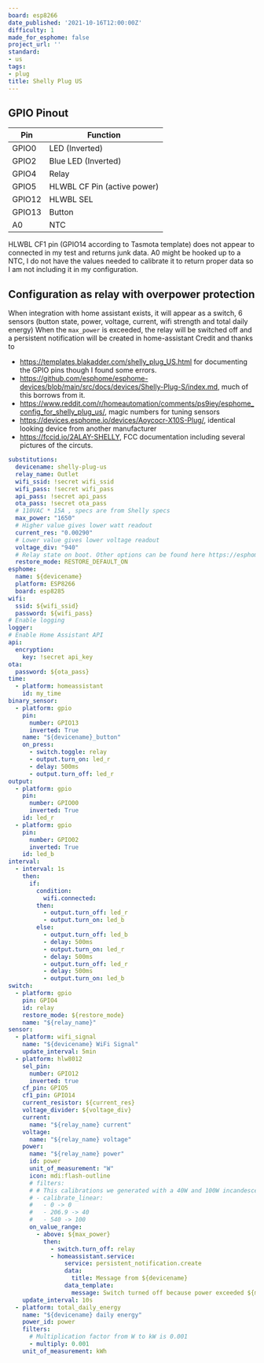 ```yaml
---
board: esp8266
date_published: '2021-10-16T12:00:00Z'
difficulty: 1
made_for_esphome: false
project_url: ''
standard:
- us
tags:
- plug
title: Shelly Plug US
---
```


## GPIO Pinout

| Pin    | Function                    |
| ------ | --------------------------- |
| GPIO0  | LED (Inverted)              |
| GPIO2  | Blue LED (Inverted)         |
| GPIO4  | Relay                       |
| GPIO5  | HLWBL CF Pin (active power) |
| GPIO12 | HLWBL SEL                   |
| GPIO13 | Button                      |
| A0     | NTC                         |
HLWBL CF1 pin (GPIO14 according to Tasmota template) does not appear to connected in my test and returns junk data.
A0 might be hooked up to a NTC, I do not have the values needed to calibrate it to return proper data so I am not including it in my configuration.

## Configuration as relay with overpower protection

When integration with home assistant exists, it will appear as a switch, 6 sensors (button state, power, voltage, current, wifi strength and total daily energy)
When the `max_power` is exceeded, the relay will be switched off and a persistent notification will be created in home-assistant
Credit and thanks to
- https://templates.blakadder.com/shelly_plug_US.html for documenting the GPIO pins though I found some errors.
- https://github.com/esphome/esphome-devices/blob/main/src/docs/devices/Shelly-Plug-S/index.md, much of this borrows from it.
- https://www.reddit.com/r/homeautomation/comments/ps9iey/esphome_config_for_shelly_plug_us/, magic numbers for tuning sensors
- https://devices.esphome.io/devices/Aoycocr-X10S-Plug/, identical looking device from another manufacturer
- https://fccid.io/2ALAY-SHELLY, FCC documentation including several pictures of the circuts.
```yaml
substitutions:
  devicename: shelly-plug-us
  relay_name: Outlet
  wifi_ssid: !secret wifi_ssid
  wifi_pass: !secret wifi_pass
  api_pass: !secret api_pass
  ota_pass: !secret ota_pass
  # 110VAC * 15A , specs are from Shelly specs
  max_power: "1650"
  # Higher value gives lower watt readout
  current_res: "0.00290"
  # Lower value gives lower voltage readout
  voltage_div: "940"
  # Relay state on boot. Other options can be found here https://esphome.io/components/switch/gpio.html
  restore_mode: RESTORE_DEFAULT_ON
esphome:
  name: ${devicename}
  platform: ESP8266
  board: esp8285
wifi:
  ssid: ${wifi_ssid}
  password: ${wifi_pass}
# Enable logging
logger:
# Enable Home Assistant API
api:
  encryption:
    key: !secret api_key
ota:
  password: ${ota_pass}
time:
  - platform: homeassistant
    id: my_time
binary_sensor:
  - platform: gpio
    pin:
      number: GPIO13
      inverted: True
    name: "${devicename}_button"
    on_press:
      - switch.toggle: relay
      - output.turn_on: led_r
      - delay: 500ms
      - output.turn_off: led_r
output:
  - platform: gpio
    pin:
      number: GPIO00
      inverted: True
    id: led_r
  - platform: gpio
    pin:
      number: GPIO02
      inverted: True
    id: led_b
interval:
  - interval: 1s
    then:
      if:
        condition:
          wifi.connected:
        then:
          - output.turn_off: led_r
          - output.turn_on: led_b
        else:
          - output.turn_off: led_b
          - delay: 500ms
          - output.turn_on: led_r
          - delay: 500ms
          - output.turn_off: led_r
          - delay: 500ms
          - output.turn_on: led_b
switch:
  - platform: gpio
    pin: GPIO4
    id: relay
    restore_mode: ${restore_mode}
    name: "${relay_name}"
sensor:
  - platform: wifi_signal
    name: "${devicename} WiFi Signal"
    update_interval: 5min
  - platform: hlw8012
    sel_pin:
      number: GPIO12
      inverted: true
    cf_pin: GPIO5
    cf1_pin: GPIO14
    current_resistor: ${current_res}
    voltage_divider: ${voltage_div}
    current:
      name: "${relay_name} current"
    voltage:
      name: "${relay_name} voltage"
    power:
      name: "${relay_name} power"
      id: power
      unit_of_measurement: "W"
      icon: mdi:flash-outline
      # filters:
      # # This calibrations we generated with a 40W and 100W incandescent light bulb
      # - calibrate_linear:
      #   - 0 -> 0
      #   - 206.9 -> 40
      #   - 540 -> 100
      on_value_range:
        - above: ${max_power}
          then:
            - switch.turn_off: relay
            - homeassistant.service:
                service: persistent_notification.create
                data:
                  title: Message from ${devicename}
                data_template:
                  message: Switch turned off because power exceeded ${max_power}W
    update_interval: 10s
  - platform: total_daily_energy
    name: "${devicename} daily energy"
    power_id: power
    filters:
      # Multiplication factor from W to kW is 0.001
      - multiply: 0.001
    unit_of_measurement: kWh
```